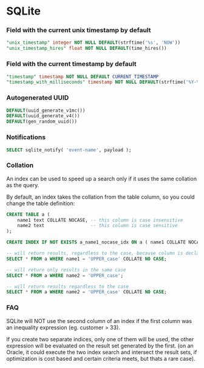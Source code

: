 # SQLite

### Field with the current unix timestamp by default

```sql
"unix_timestamp" integer NOT NULL DEFAULT(strftime('%s', 'NOW'))
"unix_timestamp_hires" float NOT NULL DEFAULT(time_hires())
```

### Field with the current timestamp by default

```sql
"timestamp" timestamp NOT NULL DEFAULT CURRENT_TIMESTAMP
"timestamp_with_milliseconds" timestamp NOT NULL DEFAULT(strftime('%Y-%m-%d %H:%M:%f', 'NOW'))
```

### Autogenerated UUID

```sql
DEFAULT(uuid_generate_v1mc())
DEFAULT(uuid_generate_v4())
DEFAULT(gen_random_uuid())
```

### Notifications

```sql
SELECT sqlite_notify( 'event-name', payload );
```

### Collation

An index can be used to speed up a search only if it uses the same collation as the query.

By default, an index takes the collation from the table column, so you could change the table definition:

```sql
CREATE TABLE a (
	name1 text COLLATE NOCASE, -- this column is case insensitive
	name2 text                 -- this column is case sensitive
);

CREATE INDEX IF NOT EXISTS a_name1_nocase_idx ON a ( name1 COLLATE NOCASE, name2 COLLATE NOCASE );

-- will return results, regardless to the case, because column is declared as case insensitive
SELECT * FROM a WHERE name1 = 'UPPER_case' COLLATE NO CASE;

-- will return only results in the same case
SELECT * FROM a WHERE name2 = 'UPPER_case';

-- will return results regardless to the case
SELECT * FROM a WHERE name2 = 'UPPER_case' COLLATE NO CASE;
```

### FAQ

SQLite will NOT use the second column of an index if the first column was an inequality expression (eg. customer > 33).

If you create two separate indices, only one of them will be used, the other expression will be evaluated on the result set generated by the first. (on an Oracle, it could execute the two index search and intersect the result sets, if optimization is cost based and certain criteria meets, but thats a rare case).
